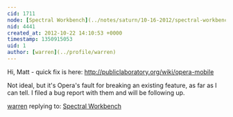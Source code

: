 ```yaml
---
cid: 1711
node: [Spectral Workbench](../notes/saturn/10-16-2012/spectral-workbench)
nid: 4441
created_at: 2012-10-22 14:10:53 +0000
timestamp: 1350915053
uid: 1
author: [warren](../profile/warren)
---
```


Hi, Matt - quick fix is here: http://publiclaboratory.org/wiki/opera-mobile

Not ideal, but it's Opera's fault for breaking an existing feature, as far as I can tell. I filed a bug report with them and will be following up.

[warren](../profile/warren) replying to: [Spectral Workbench](../notes/saturn/10-16-2012/spectral-workbench)

